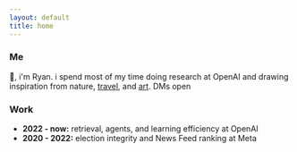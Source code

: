 ```yaml
---
layout: default
title: home
---
```


### Me

👋, i'm Ryan. i spend most of my time doing research at OpenAI and drawing inspiration from nature, [travel](/travel), and [art](/muses). DMs open

### Work

- **2022 - now:** retrieval, agents, and learning efficiency at OpenAI
- **2020 - 2022:** election integrity and News Feed ranking at Meta

